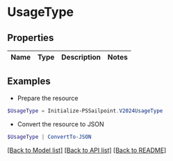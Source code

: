 # UsageType
## Properties

Name | Type | Description | Notes
------------ | ------------- | ------------- | -------------

## Examples

- Prepare the resource
```powershell
$UsageType = Initialize-PSSailpoint.V2024UsageType 
```

- Convert the resource to JSON
```powershell
$UsageType | ConvertTo-JSON
```

[[Back to Model list]](../README.md#documentation-for-models) [[Back to API list]](../README.md#documentation-for-api-endpoints) [[Back to README]](../README.md)

